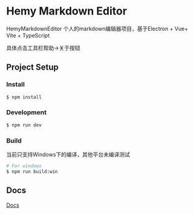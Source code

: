 # Hemy Markdown Editor

HemyMarkdownEditor 个人的markdown编辑器项目，基于Electron + Vue+ Vite + TypeScript

具体点击工具栏帮助->关于按钮

## Project Setup

### Install

```bash
$ npm install
```

### Development

```bash
$ npm run dev
```

### Build

当前只支持Windows下的编译，其他平台未编译测试

```bash
# For windows
$ npm run build:win
```

## Docs

[Docs](./MarkdownSyntax.md)
